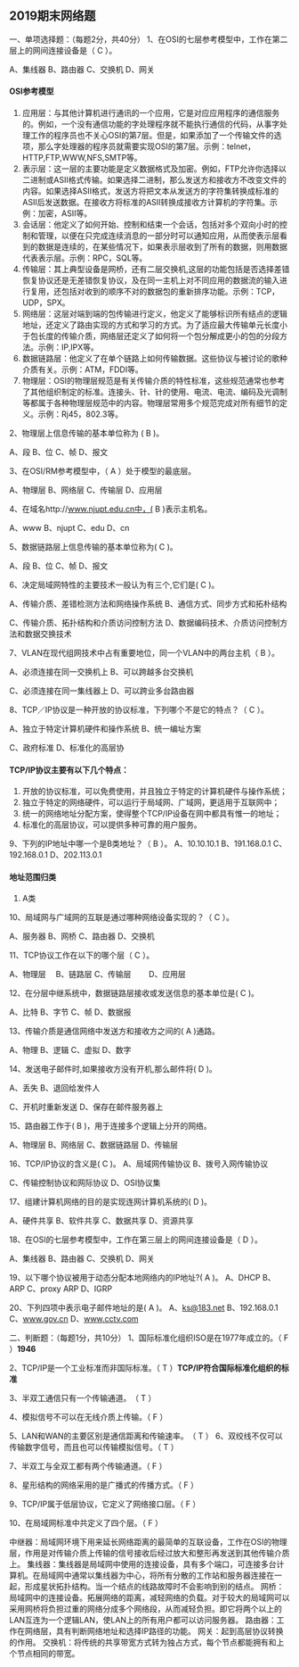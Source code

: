 ## 2019期末网络题

一、单项选择题：（每题2分，共40分）
1、在OSI的七层参考模型中，工作在第二层上的网间连接设备是（  C   ）。

A、集线器        B、路由器      C、交换机         D、网关

#### OSI参考模型
1. 应用层：与其他计算机进行通讯的一个应用，它是对应应用程序的通信服务的。例如，一个没有通信功能的字处理程序就不能执行通信的代码，从事字处理工作的程序员也不关心OSI的第7层。但是，如果添加了一个传输文件的选项，那么字处理器的程序员就需要实现OSI的第7层。示例：telnet，HTTP,FTP,WWW,NFS,SMTP等。
2. 表示层：这一层的主要功能是定义数据格式及加密。例如，FTP允许你选择以二进制或ASII格式传输。如果选择二进制，那么发送方和接收方不改变文件的内容。如果选择ASII格式，发送方将把文本从发送方的字符集转换成标准的ASII后发送数据。在接收方将标准的ASII转换成接收方计算机的字符集。示例：加密，ASII等。
3. 会话层：他定义了如何开始、控制和结束一个会话，包括对多个双向小时的控制和管理，以便在只完成连续消息的一部分时可以通知应用，从而使表示层看到的数据是连续的，在某些情况下，如果表示层收到了所有的数据，则用数据代表表示层。示例：RPC，SQL等。
4. 传输层：其上典型设备是网桥，还有二层交换机,这层的功能包括是否选择差错恢复协议还是无差错恢复协议，及在同一主机上对不同应用的数据流的输入进行复用，还包括对收到的顺序不对的数据包的重新排序功能。示例：TCP，UDP，SPX。
5. 网络层：这层对端到端的包传输进行定义，他定义了能够标识所有结点的逻辑地址，还定义了路由实现的方式和学习的方式。为了适应最大传输单元长度小于包长度的传输介质，网络层还定义了如何将一个包分解成更小的包的分段方法。示例：IP,IPX等。
6. 数据链路层：他定义了在单个链路上如何传输数据。这些协议与被讨论的歌种介质有关。示例：ATM，FDDI等。
7. 物理层：OSI的物理层规范是有关传输介质的特性标准，这些规范通常也参考了其他组织制定的标准。连接头、针、针的使用、电流、电流、编码及光调制等都属于各种物理层规范中的内容。物理层常用多个规范完成对所有细节的定义。示例：Rj45，802.3等。

2、物理层上信息传输的基本单位称为 (  B    )。

A、段            B、位          C、帧             D、报文

3、在OSI/RM参考模型中，（  A  ）处于模型的最底层。

A、物理层        B、网络层       C、传输层         D、应用层

4、在域名http://www.njupt.edu.cn中，(  B   )表示主机名。

A、www      B、njupt       C、edu      D、cn

5、数据链路层上信息传输的基本单位称为(  C   )。

A、段            B、位           C、帧          D、报文

6、决定局域网特性的主要技术一般认为有三个,它们是(  C   )。

A、传输介质、差错检测方法和网络操作系统     B、通信方式、同步方式和拓朴结构

C、传输介质、拓扑结构和介质访问控制方法     D、数据编码技术、介质访问控制方法和数据交换技术

7、VLAN在现代组网技术中占有重要地位，同一个VLAN中的两台主机（  B  ）。

A、必须连接在同一交换机上      B、可以跨越多台交换机

C、必须连接在同一集线器上      D、可以跨业多台路由器

8、TCP／IP协议是一种开放的协议标准，下列哪个不是它的特点？（  C  ）。

A、独立于特定计算机硬件和操作系统      B、统一编址方案

C、政府标准         D、标准化的高层协

#### TCP/IP协议主要有以下几个特点：
1. 开放的协议标准，可以免费使用，并且独立于特定的计算机硬件与操作系统；
2. 独立于特定的网络硬件，可以运行于局域网、广域网，更适用于互联网中；
3. 统一的网络地址分配方案，使得整个TCP/IP设备在网中都具有惟一的地址；
4. 标准化的高层协议，可以提供多种可靠的用户服务。

9、下列的IP地址中哪一个是B类地址？（  B  ）。
A、10.10.10.1         B、191.168.0.1
C、192.168.0.1        D、202.113.0.1

#### 地址范围归类

1. A类

10、局域网与广域网的互联是通过哪种网络设备实现的？（  C  ）。

A、服务器      B、网桥      C、路由器      D、交换机

11、TCP协议工作在以下的哪个层（  C ）。

A、物理层　    B、链路层    C、传输层　　  D、应用层

12、在分层中继系统中，数据链路层接收或发送信息的基本单位是(   C  )。

A、比特      B、字节      C、帧      D、数据报

13、传输介质是通信网络中发送方和接收方之间的(  A  )通路。

A、物理      B、逻辑      C、虚拟      D、数字

14、发送电子邮件时,如果接收方没有开机,那么邮件将(   D  )。

A、丢失                 B、退回给发件人

C、开机时重新发送       D、保存在邮件服务器上

15、路由器工作于(  B   )，用于连接多个逻辑上分开的网络。

A、物理层    B、网络层     C、数据链路层     D、传输层

16、TCP/IP协议的含义是(  C   )。
A、局域网传输协议               B、拨号入网传输协议

C、传输控制协议和网际协议       D、OSI协议集

17、组建计算机网络的目的是实现连网计算机系统的(  D    )。

A、硬件共享      B、软件共享      C、数据共享      D、资源共享

18、在OSI的七层参考模型中，工作在第三层上的网间连接设备是（   D  ）。

A、集线器        B、路由器       C、交换机       D、网关

19、以下哪个协议被用于动态分配本地网络内的IP地址?(   A   )。
A、DHCP     B、ARP      C、proxy ARP      D、IGRP

20、下列四项中表示电子邮件地址的是(  A  )。
A、ks@183.net       B、192.168.0.1
C、www.gov.cn       D、www.cctv.com

二、判断题：（每题1分，共10分）
1、国际标准化组织ISO是在1977年成立的。（  F  ）**1946**

2、TCP/IP是一个工业标准而非国际标准。（  T   ）**TCP/IP符合国际标准化组织的标准**

3、半双工通信只有一个传输通道。　（  T   ）

4、模拟信号不可以在无线介质上传输。（   F   ）

5、LAN和WAN的主要区别是通信距离和传输速率。　（   T   ）
6、双绞线不仅可以传输数字信号，而且也可以传输模拟信号。（   T   ）

7、半双工与全双工都有两个传输通道。（   F   ）

8、星形结构的网络采用的是广播式的传播方式。（  F   ）

9、TCP/IP属于低层协议，它定义了网络接口层。（  F  ）

10、在局域网标准中共定义了四个层。（  F  ） 

中继器：局域网环境下用来延长网络距离的最简单的互联设备，工作在OSI的物理层，作用是对传输介质上传输的信号接收后经过放大和整形再发送到其他传输介质上。
集线器：集线器是局域网中使用的连接设备，具有多个端口，可连接多台计算机。在局域网中通常以集线器为中心，将所有分散的工作站和服务器连接在一起，形成星状拓扑结构。当一个结点的线路故障时不会影响到别的结点。
网桥：局域网中的连接设备。拓展网络的距离，减轻网络的负载。对于较大的局域网可以采用网桥将负担过重的网络分成多个网络段，从而减轻负担。即它将两个以上的LAN互连为一个逻辑LAN，使LAN上的所有用户都可以访问服务器。
路由器：工作在网络层，具有判断网络地址和选择IP路径的功能。
网关：起到高层协议转换的作用。
交换机：将传统的共享带宽方式转为独占方式，每个节点都能拥有和上个节点相同的带宽。
